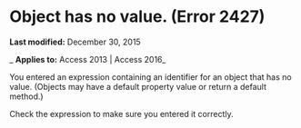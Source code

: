
# Object has no value. (Error 2427)

 **Last modified:** December 30, 2015

 _ **Applies to:** Access 2013 | Access 2016_

You entered an expression containing an identifier for an object that has no value. (Objects may have a default property value or return a default method.)

Check the expression to make sure you entered it correctly.
